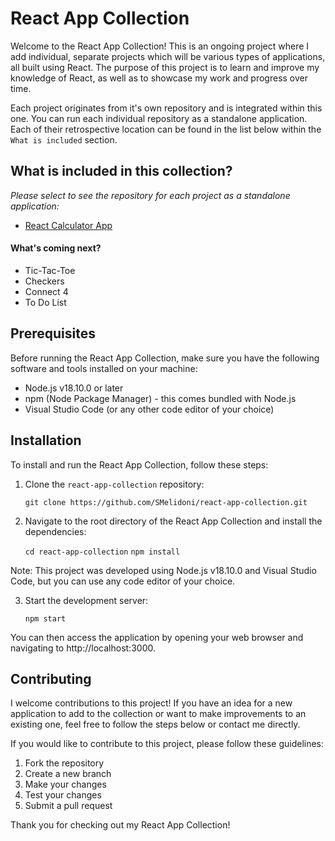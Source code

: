 # React App Collection

Welcome to the React App Collection! This is an ongoing project where I add individual, separate projects which will be various types of applications, all built using React. The purpose of this project is to learn and improve my knowledge of React, as well as to showcase my work and progress over time.

Each project originates from it's own repository and is integrated within this one. You can run each individual repository as a standalone application. Each of their retrospective location can be found in the list below within the `What is included` section.

## What is included in this collection?
_Please select to see the repository for each project as a standalone application:_

- [React Calculator App](https://github.com/SMelidoni/react-calculator-app)

#### What's coming next?

- Tic-Tac-Toe
- Checkers
- Connect 4
- To Do List

## Prerequisites

Before running the React App Collection, make sure you have the following software and tools installed on your machine:

- Node.js v18.10.0 or later
- npm (Node Package Manager) - this comes bundled with Node.js
- Visual Studio Code (or any other code editor of your choice)

## Installation

To install and run the React App Collection, follow these steps:

1. Clone the `react-app-collection` repository: 

   `git clone https://github.com/SMelidoni/react-app-collection.git`

2. Navigate to the root directory of the React App Collection and install the dependencies:

   `cd react-app-collection`
   `npm install`
   
Note: This project was developed using Node.js v18.10.0 and Visual Studio Code, but you can use any code editor of your choice.

3. Start the development server:

   `npm start`
   
You can then access the application by opening your web browser and navigating to http://localhost:3000.

## Contributing

I welcome contributions to this project! If you have an idea for a new application to add to the collection or want to make improvements to an existing one, feel free to follow the steps below or contact me directly.

If you would like to contribute to this project, please follow these guidelines:

1. Fork the repository
2. Create a new branch
3. Make your changes
4. Test your changes
5. Submit a pull request

Thank you for checking out my React App Collection!
